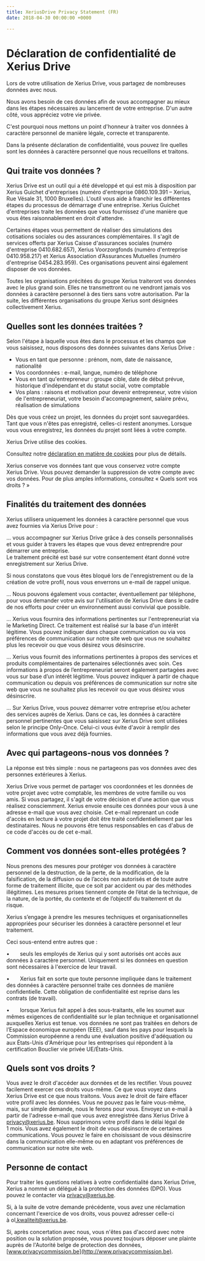 ```yaml
---
title: XeriusDrive Privacy Statement (FR)
date: 2018-04-30 00:00:00 +0000

---
```

# Déclaration de confidentialité de Xerius Drive

Lors de votre utilisation de Xerius Drive, vous partagez de nombreuses données avec nous.

Nous avons besoin de ces données afin de vous accompagner au mieux dans les étapes nécessaires au lancement de votre entreprise. D'un autre côté, vous appréciez votre vie privée.

C'est pourquoi nous mettons un point d'honneur à traiter vos données à caractère personnel de manière légale, correcte et transparente.

Dans la présente déclaration de confidentialité, vous pouvez lire quelles sont les données à caractère personnel que nous recueillons et traitons.

## Qui traite vos données ?

Xerius Drive est un outil qui a été développé et qui est mis à disposition par Xerius Guichet d'entreprises (numéro d'entreprise 0860.109.391 – Xerius, Rue Vésale 31, 1000 Bruxelles). L'outil vous aide à franchir les différentes étapes du processus de démarrage d'une entreprise. Xerius Guichet d'entreprises traite les données que vous fournissez d'une manière que vous êtes raisonnablement en droit d'attendre.

Certaines étapes vous permettent de réaliser des simulations des cotisations sociales ou des assurances complémentaires. Il s'agit de services offerts par Xerius Caisse d'assurances sociales (numéro d'entreprise 0410.682.657), Xerius Voorzorgfonds (numéro d'entreprise 0410.958.217) et Xerius Association d’Assurances Mutuelles (numéro d'entreprise 0454.283.959). Ces organisations peuvent ainsi également disposer de vos données.

Toutes les organisations précitées du groupe Xerius traiteront vos données avec le plus grand soin. Elles ne transmettront ou ne vendront jamais vos données à caractère personnel à des tiers sans votre autorisation. Par la suite, les différentes organisations du groupe Xerius sont désignées collectivement Xerius.

## Quelles sont les données traitées ?

Selon l'étape à laquelle vous êtes dans le processus et les champs que vous saisissez, nous disposons des données suivantes dans Xerius Drive :

* Vous en tant que personne : prénom, nom, date de naissance, nationalité
* Vos coordonnées : e-mail, langue, numéro de téléphone
* Vous en tant qu'entrepreneur : groupe cible, date de début prévue, historique d'indépendant et du statut social, votre comptable
* Vos plans : raisons et motivation pour devenir entrepreneur, votre vision de l'entrepreneuriat, votre besoin d'accompagnement, salaire prévu, réalisation de simulations

Dès que vous créez un projet, les données du projet sont sauvegardées. Tant que vous n'êtes pas enregistré, celles-ci restent anonymes. Lorsque vous vous enregistrez, les données du projet sont liées à votre compte.

Xerius Drive utilise des cookies.

Consultez notre [déclaration en matière de cookies](https://www.xerius.be/fr-be/cookie-statement) pour plus de détails.

Xerius conserve vos données tant que vous conservez votre compte Xerius Drive. Vous pouvez demander la suppression de votre compte avec vos données. Pour de plus amples informations, consultez « Quels sont vos droits ? »

## Finalités du traitement des données

Xerius utilisera uniquement les données à caractère personnel que vous avez fournies via Xerius Drive pour :

... vous accompagner sur Xerius Drive grâce à des conseils personnalisés et vous guider à travers les étapes que vous devez entreprendre pour démarrer une entreprise.  
Le traitement précité est basé sur votre consentement étant donné votre enregistrement sur Xerius Drive.

Si nous constatons que vous êtes bloqué lors de l'enregistrement ou de la création de votre profil, nous vous enverrons un e-mail de rappel unique.

… Nous pouvons également vous contacter, éventuellement par téléphone, pour vous demander votre avis sur l'utilisation de Xerius Drive dans le cadre de nos efforts pour créer un environnement aussi convivial que possible.

... Xerius vous fournira des informations pertinentes sur l'entrepreneuriat via le Marketing Direct. Ce traitement est réalisé sur la base d'un intérêt légitime. Vous pouvez indiquer dans chaque communication ou via vos préférences de communication sur notre site web que vous ne souhaitez plus les recevoir ou que vous désirez vous désinscrire.

… Xerius vous fournit des informations pertinentes à propos des services et produits complémentaires de partenaires sélectionnés avec soin. Ces informations à propos de l’entrepreneuriat seront également partagées avec vous sur base d’un intérêt légitime. Vous pouvez indiquer à partir de chaque communication ou depuis vos préférences de communication sur notre site web que vous ne souhaitez plus les recevoir ou que vous désirez vous désinscrire.

... Sur Xerius Drive, vous pouvez démarrer votre entreprise et/ou acheter des services auprès de Xerius. Dans ce cas, les données à caractère personnel pertinentes que vous saisissez sur Xerius Drive sont utilisées selon le principe Only-Once. Celui-ci vous évite d'avoir à remplir des informations que vous avez déjà fournies.

## Avec qui partageons-nous vos données ?

La réponse est très simple : nous ne partageons pas vos données avec des personnes extérieures à Xerius.

Xerius Drive vous permet de partager vos coordonnées et les données de votre projet avec votre comptable, les membres de votre famille ou vos amis. Si vous partagez, il s'agit de votre décision et d'une action que vous réalisez consciemment. Xerius envoie ensuite ces données pour vous à une adresse e-mail que vous avez choisie. Cet e-mail reprenant un code d'accès en lecture à votre projet doit être traité confidentiellement par les destinataires. Nous ne pouvons être tenus responsables en cas d'abus de ce code d'accès ou de cet e-mail.

## Comment vos données sont-elles protégées ?

Nous prenons des mesures pour protéger vos données à caractère personnel de la destruction, de la perte, de la modification, de la falsification, de la diffusion ou de l’accès non autorisés et de toute autre forme de traitement illicite, que ce soit par accident ou par des méthodes illégitimes. Les mesures prises tiennent compte de l’état de la technique, de la nature, de la portée, du contexte et de l’objectif du traitement et du risque.

Xerius s’engage à prendre les mesures techniques et organisationnelles appropriées pour sécuriser les données à caractère personnel et leur traitement.

Ceci sous-entend entre autres que :

•       seuls les employés de Xerius qui y sont autorisés ont accès aux données à caractère personnel. Uniquement si les données en question sont nécessaires à l'exercice de leur travail.

•       Xerius fait en sorte que toute personne impliquée dans le traitement des données à caractère personnel traite ces données de manière confidentielle. Cette obligation de confidentialité est reprise dans les contrats (de travail).

•       lorsque Xerius fait appel à des sous-traitants, elle les soumet aux mêmes exigences de confidentialité sur le plan technique et organisationnel auxquelles Xerius est tenue. vos données ne sont pas traitées en dehors de l’Espace économique européen (EEE), sauf dans les pays pour lesquels la Commission européenne a rendu une évaluation positive d'adéquation ou aux États-Unis d'Amérique pour les entreprises qui répondent à la certification Bouclier vie privée UE/États-Unis.

## Quels sont vos droits ?

Vous avez le droit d'accéder aux données et de les rectifier. Vous pouvez facilement exercer ces droits vous-même. Ce que vous voyez dans Xerius Drive est ce que nous traitons. Vous avez le droit de faire effacer votre profil avec les données. Vous ne pouvez pas le faire vous-même, mais, sur simple demande, nous le ferons pour vous. Envoyez un e-mail à partir de l'adresse e-mail que vous avez enregistrée dans Xerius Drive à  privacy@xerius.be. Nous supprimons votre profil dans le délai légal de 1 mois. Vous avez également le droit de vous désinscrire de certaines communications. Vous pouvez le faire en choisissant de vous désinscrire dans la communication elle-même ou en adaptant vos préférences de communication sur notre site web.

## Personne de contact

Pour traiter les questions relatives à votre confidentialité dans Xerius Drive, Xerius a nommé un délégué à la protection des données (DPO). Vous pouvez le contacter via [privacy@xerius.be](mailto:privacy@xerius.be).

Si, à la suite de votre demande précédente, vous avez une réclamation concernant l'exercice de vos droits, vous pouvez adresser celle-ci à ol[.kwaliteit@xerius.be](mailto:.kwaliteit@xerius.be).

Si, après concertation avec nous, vous n'êtes pas d'accord avec notre position ou la solution proposée, vous pouvez toujours déposer une plainte auprès de l'Autorité belge de protection des données, [www.privacycommission.be](http://www.privacycommission.be).
